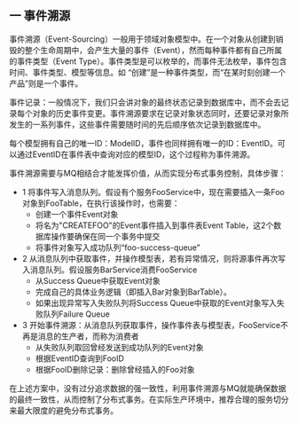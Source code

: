 ## 一 事件溯源

事件溯源（Event-Sourcing）一般用于领域对象模型中。在一个对象从创建到销毁的整个生命周期中，会产生大量的事件（Event），然而每种事件都有自己所属的事件类型（Event Type）。事件类型是可以枚举的，而事件无法枚举，事件包含时间、事件类型、模型等信息。如 “创建”是一种事件类型，而“在某时刻创建一个产品”则是一个事件。  

事件记录：一般情况下，我们只会讲对象的最终状态记录到数据库中，而不会去记录每个对象的历史事件变更。事件溯源要求在记录对象状态同时，还要记录对象所发生的一系列事件，这些事件需要随时间的先后顺序依次记录到数据库中。  

每个模型拥有自己的唯一ID：ModelID，事件也同样拥有唯一的ID：EventID。可以通过EventID在事件表中查询对应的模型ID，这个过程称为事件溯源。  

事件溯源需要与MQ相结合才能发挥价值，从而实现分布式事务控制，具体步骤：
- 1 将事件写入消息队列。假设有个服务FooService中，现在需要插入一条Foo对象到FooTable，在执行该操作时，也需要：
  - 创建一个事件Event对象
  - 将名为"CREATEFOO"的Event事件插入到事件表Event Table，这2个数据库操作要确保在同一个事务中提交
  - 将事件对象写入成功队列“foo-success-queue”
- 2 从消息队列中获取事件，并操作模型表，若有异常情况，则将源事件再次写入消息队列。假设服务BarService消费FooService
  - 从Success Queue中获取Event对象
  - 完成自己的具体业务逻辑（即插入Bar对象到BarTable）。
  - 如果出现异常写入失败队列将Success Queue中获取的Event对象写入失败队列Failure Queue
- 3 开始事件溯源：从消息队列获取事件，操作事件表与模型表，FooService不再是消息的生产者，而称为消费者
  - 从失败队列取回曾经发送到成功队列的Event对象
  - 根据EventID查询到FooID
  - 根据FooID删除记录：删除曾经插入的Foo对象


在上述方案中，没有过分追求数据的强一致性，利用事件溯源与MQ就能确保数据的最终一致性，从而控制了分布式事务。在实际生产环境中，推荐合理的服务切分来最大限度的避免分布式事务。  


